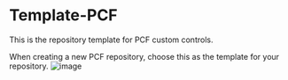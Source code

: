 <!-- PCF description -->

# Template-PCF

This is the repository template for PCF custom controls.

When creating a new PCF repository, choose this as the template for your repository.
![image](https://user-images.githubusercontent.com/60586462/199991419-05b6f378-06e8-4eb8-bcfe-fc7301441ec4.png)
